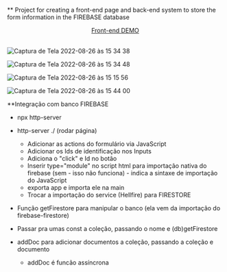 ** Project for creating a front-end page and back-end system to store the form information in the FIREBASE database

<div align="center">
   <a href="https://mundo-invertido-adrianalatorre.netlify.app/" target="_blank">Front-end DEMO</a>
   </div>
   <br/>

![Captura de Tela 2022-08-26 às 15 34 38](https://user-images.githubusercontent.com/101880897/186973659-fb3cc43c-ecc0-42d6-a057-63fbc9559140.png)

![Captura de Tela 2022-08-26 às 15 34 48](https://user-images.githubusercontent.com/101880897/186973679-e233c03f-77bd-4d02-b028-fe5bc7c2329c.png)

![Captura de Tela 2022-08-26 às 15 15 56](https://user-images.githubusercontent.com/101880897/186973696-b84e22ec-cb9b-4530-84bb-d1a6143638fa.png)

![Captura de Tela 2022-08-26 às 15 44 00](https://user-images.githubusercontent.com/101880897/186981287-029bdfa3-d5a1-450e-9d81-1474b35d8c83.png)

\*\*Integração com banco FIREBASE

-   npx http-server

*   http-server ./ (rodar página)

    -   Adicionar as actions do formulário via JavaScript
    -   Adicionar os Ids de identificação nos Inputs
    -   Adiciona o "click" e Id no botão
    -   Inserir type="module" no script html para importação nativa do firebase (sem - isso não funciona) - indica a sintaxe de importação do JavaScript
    -   exporta app e importa ele na main
    -   Trocar a importação do service (Hellfire) para FIRESTORE

*   Função getFirestore para manipular o banco (ela vem da importação do firebase-firestore)
*   Passar pra umas const a coleção, passando o nome e (db)getFirestore
*   addDoc para adicionar documentos a coleção, passando a coleção e documento
    -   addDoc é funcão assíncrona

